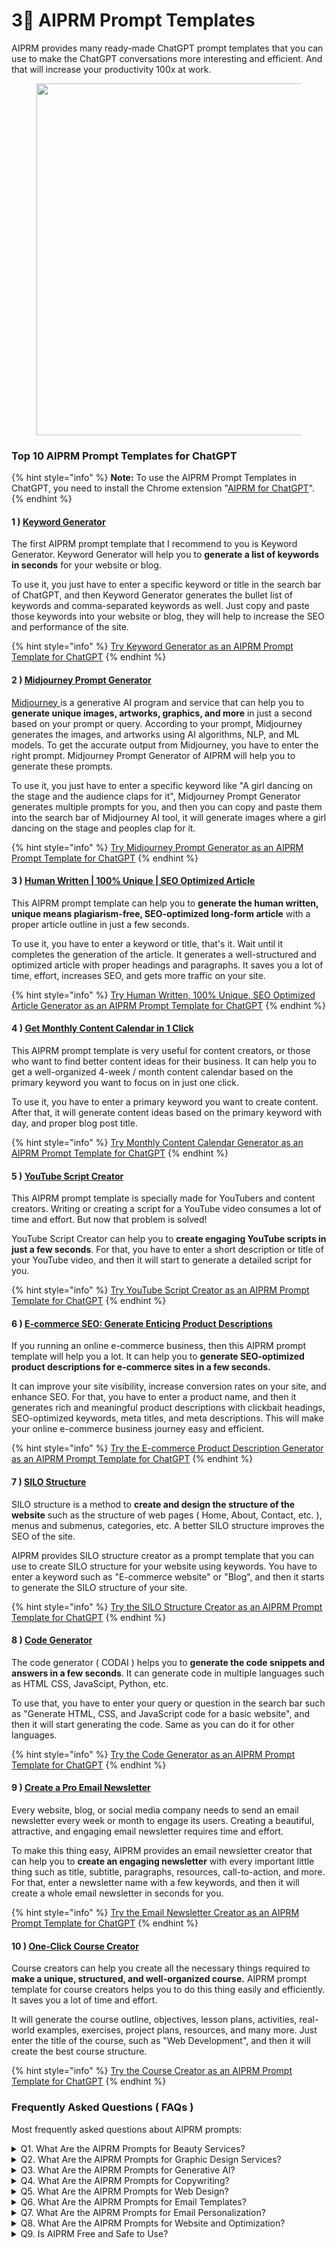 # 3⃣ AIPRM Prompt Templates

AIPRM provides many ready-made ChatGPT prompt templates that you can use to make the ChatGPT conversations more interesting and efficient. And that will increase your productivity 100x at work.

<figure><img src="https://i0.wp.com/mazlanabbas.com/wp-content/uploads/2023/05/Screenshot-2023-05-04-at-3.41.11-PM.png" alt="" width="563"><figcaption></figcaption></figure>

### Top 10 AIPRM Prompt Templates for ChatGPT <a href="#viewer-80vcu" id="viewer-80vcu"></a>

{% hint style="info" %}
**Note:** To use the AIPRM Prompt Templates in ChatGPT, you need to install the Chrome extension "[AIPRM for ChatGPT](https://chrome.google.com/webstore/detail/aiprm-for-chatgpt/ojnbohmppadfgpejeebfnmnknjdlckgj)".
{% endhint %}

#### 1 ) [Keyword Generator](https://app.aiprm.com/prompts/1782544363721854976/keyword-generator) <a href="#viewer-fn9b3" id="viewer-fn9b3"></a>

The first AIPRM prompt template that I recommend to you is Keyword Generator. Keyword Generator will help you to **generate a list of keywords in seconds** for your website or blog.

To use it, you just have to enter a specific keyword or title in the search bar of ChatGPT, and then Keyword Generator generates the bullet list of keywords and comma-separated keywords as well. Just copy and paste those keywords into your website or blog, they will help to increase the SEO and performance of the site.

{% hint style="info" %}
[Try Keyword Generator as an AIPRM Prompt Template for ChatGPT](https://app.aiprm.com/prompts/1782544363721854976/keyword-generator/try)
{% endhint %}

#### 2 ) [Midjourney Prompt Generator](https://app.aiprm.com/prompts/1783928876351885312/midjourney-prompt-generator) <a href="#viewer-d5p3b" id="viewer-d5p3b"></a>

[Midjourney ](https://www.midjourney.com/)is a generative AI program and service that can help you to **generate unique images, artworks, graphics, and more** in just a second based on your prompt or query. According to your prompt, Midjourney generates the images, and artworks using AI algorithms, NLP, and ML models. To get the accurate output from Midjourney, you have to enter the right prompt. Midjourney Prompt Generator of AIPRM will help you to generate these prompts.

To use it, you just have to enter a specific keyword like "A girl dancing on the stage and the audience claps for it", Midjourney Prompt Generator generates multiple prompts for you, and then you can copy and paste them into the search bar of Midjourney AI tool, it will generate images where a girl dancing on the stage and peoples clap for it.

{% hint style="info" %}
[Try Midjourney Prompt Generator as an AIPRM Prompt Template for ChatGPT](https://app.aiprm.com/prompts/1783928876351885312/midjourney-prompt-generator/try)
{% endhint %}

#### 3 ) [Human Written | 100% Unique | SEO Optimized Article](https://app.aiprm.com/prompts/1784224785543462912/human-written-or100percent-unique-orseo-optimized-article) <a href="#viewer-d4m4f" id="viewer-d4m4f"></a>

This AIPRM prompt template can help you to **generate the human written, unique means plagiarism-free, SEO-optimized long-form article** with a proper article outline in just a few seconds.

To use it, you have to enter a keyword or title, that's it. Wait until it completes the generation of the article. It generates a well-structured and optimized article with proper headings and paragraphs. It saves you a lot of time, effort, increases SEO, and gets more traffic on your site.

{% hint style="info" %}
[Try Human Written, 100% Unique, SEO Optimized Article Generator as an AIPRM Prompt Template for ChatGPT](https://app.aiprm.com/prompts/1784224785543462912/human-written-or100percent-unique-orseo-optimized-article/try)
{% endhint %}

#### 4 ) [Get Monthly Content Calendar in 1 Click](https://app.aiprm.com/prompts/1784450454512730112/get-monthly-content-calendar-in-1-click) <a href="#viewer-89gb6" id="viewer-89gb6"></a>

This AIPRM prompt template is very useful for content creators, or those who want to find better content ideas for their business. It can help you to get a well-organized 4-week / month content calendar based on the primary keyword you want to focus on in just one click.

To use it, you have to enter a primary keyword you want to create content. After that, it will generate content ideas based on the primary keyword with day, and proper blog post title.

{% hint style="info" %}
[Try Monthly Content Calendar Generator as an AIPRM Prompt Template for ChatGPT](https://app.aiprm.com/prompts/1784450454512730112/get-monthly-content-calendar-in-1-click/try)
{% endhint %}

#### 5 ) [YouTube Script Creator](https://app.aiprm.com/prompts/1782552828389359616/youtube-script-creator) <a href="#viewer-aq3q7" id="viewer-aq3q7"></a>

This AIPRM prompt template is specially made for YouTubers and content creators. Writing or creating a script for a YouTube video consumes a lot of time and effort. But now that problem is solved!

YouTube Script Creator can help you to **create engaging YouTube scripts in just a few seconds**. For that, you have to enter a short description or title of your YouTube video, and then it will start to generate a detailed script for you.

{% hint style="info" %}
[Try YouTube Script Creator as an AIPRM Prompt Template for ChatGPT](https://app.aiprm.com/prompts/1782552828389359616/youtube-script-creator/try)
{% endhint %}

#### 6 ) [E-commerce SEO: Generate Enticing Product Descriptions](https://app.aiprm.com/prompts/1783964797226971136/e-commerce-seo-generate-enticing-product-descriptions) <a href="#viewer-c9v6c" id="viewer-c9v6c"></a>

If you running an online e-commerce business, then this AIPRM prompt template will help you a lot. It can help you to **generate SEO-optimized product descriptions for e-commerce sites in a few seconds.**

It can improve your site visibility, increase conversion rates on your site, and enhance SEO. For that, you have to enter a product name, and then it generates rich and meaningful product descriptions with clickbait headings, SEO-optimized keywords, meta titles, and meta descriptions. This will make your online e-commerce business journey easy and efficient.

{% hint style="info" %}
[Try the E-commerce Product Description Generator as an AIPRM Prompt Template for ChatGPT](https://app.aiprm.com/prompts/1783964797226971136/e-commerce-seo-generate-enticing-product-descriptions/try)
{% endhint %}

#### 7 ) [SILO Structure](https://app.aiprm.com/prompts/1783094852561670144/silo-structure)

SILO structure is a method to **create and design the structure of the website** such as the structure of web pages ( Home, About, Contact, etc. ), menus and submenus, categories, etc. A better SILO structure improves the SEO of the site.

AIPRM provides SILO structure creator as a prompt template that you can use to create SILO structure for your website using keywords. You have to enter a keyword such as "E-commerce website" or "Blog", and then it starts to generate the SILO structure of your site.

{% hint style="info" %}
[Try the SILO Structure Creator as an AIPRM Prompt Template for ChatGPT](https://app.aiprm.com/prompts/1783094852561670144/silo-structure/try)
{% endhint %}

#### 8 ) [Code Generator](https://app.aiprm.com/prompts/1788878358659198976/code-generator) <a href="#viewer-e63m3" id="viewer-e63m3"></a>

The code generator ( CODAI ) helps you to **generate the code snippets and answers in a few seconds**. It can generate code in multiple languages such as HTML CSS, JavaScipt, Python, etc.

To use that, you have to enter your query or question in the search bar such as "Generate HTML, CSS, and JavaScript code for a basic website", and then it will start generating the code. Same as you can do it for other languages.

{% hint style="info" %}
[Try the Code Generator as an AIPRM Prompt Template for ChatGPT](https://app.aiprm.com/prompts/1788878358659198976/code-generator/try)
{% endhint %}

#### 9 ) [Create a Pro Email Newsletter](https://app.aiprm.com/prompts/1793746320780169216/create-a-pro-email-newsletter) <a href="#viewer-afn10" id="viewer-afn10"></a>

Every website, blog, or social media company needs to send an email newsletter every week or month to engage its users. Creating a beautiful, attractive, and engaging email newsletter requires time and effort.

To make this thing easy, AIPRM provides an email newsletter creator that can help you to **create an engaging newsletter** with every important little thing such as title, subtitle, paragraphs, resources, call-to-action, and more. For that, enter a newsletter name with a few keywords, and then it will create a whole email newsletter in seconds for you.

{% hint style="info" %}
[Try the Email Newsletter Creator as an AIPRM Prompt Template for ChatGPT](https://app.aiprm.com/prompts/1793746320780169216/create-a-pro-email-newsletter/try)
{% endhint %}

#### 10 ) [One-Click Course Creator](https://app.aiprm.com/prompts/1786373398000300032/one-click-course-creator) <a href="#viewer-18bea" id="viewer-18bea"></a>

Course creators can help you create all the necessary things required to **make a unique, structured, and well-organized course.** AIPRM prompt template for course creators helps you to do this thing easily and efficiently. It saves you a lot of time and effort.

It will generate the course outline, objectives, lesson plans, activities, real-world examples, exercises, project plans, resources, and many more. Just enter the title of the course, such as "Web Development", and then it will create the best course structure.

{% hint style="info" %}
[Try the Course Creator as an AIPRM Prompt Template for ChatGPT](https://app.aiprm.com/prompts/1786373398000300032/one-click-course-creator/try)
{% endhint %}

### Frequently Asked Questions ( FAQs ) <a href="#viewer-1vq5t" id="viewer-1vq5t"></a>

Most frequently asked questions about AIPRM prompts:

<details>

<summary>Q1. What Are the AIPRM Prompts for Beauty Services?</summary>

1. [Craft And Sell Your Organic Beauty Products](https://www.aiprm.com/prompts/marketing/products/1785249149705523200/)
2. [Target audiences with Products](https://www.aiprm.com/prompts/marketing/products/1900102/)
3. [Write a Pitch with the "PPPP" Method](https://www.aiprm.com/prompts/marketing/products/1796086374173237248/)
4. [Perfect Product Reviews](https://www.aiprm.com/prompts/marketing/products/1802050170440122368/)
5. [Customer Journey Creator](https://app.aiprm.com/prompts/1786675501948203008)
6. [E-Commerce SEO: Generate Product Descriptions](https://app.aiprm.com/prompts/1783964797226971136)

</details>

<details>

<summary>Q2. What Are the AIPRM Prompts for Graphic Design Services?</summary>

1. [UX/UI Design Assistance and Idea Generator](https://www.aiprm.com/prompts/applications/design/1792794564965429248/)
2. [Create a Logo in 1 Min](https://www.aiprm.com/prompts/generative/midjourney/1797344850463686656/)
3. [Creative Logo Design](https://www.aiprm.com/prompts/copywriting/accounting/1847373598286422016/)
4. [Design Your Graphic Just Using Title](https://www.aiprm.com/prompts/unsure/design/1832371959003086848/)

</details>

<details>

<summary>Q3. What Are the AIPRM Prompts for Generative AI?</summary>

1. [Midjourney Prompt Generator](https://www.aiprm.com/prompts/generative/midjourney/1783928876351885312/)
2. [Stable Diffusion Prompt Generator](https://www.aiprm.com/prompts/generative/stable-diffusion/1785519285175848960/)
3. [Create an Image with ChatGPT](https://www.aiprm.com/prompts/generative/midjourney/1794690749615566848/)
4. [AI Image Prompt Generator](https://www.aiprm.com/prompts/generative/stable-diffusion/1812088835618897920/)
5. [Make AI Images with Leonardo AI 2.0](https://www.aiprm.com/prompts/generative/stable-diffusion/1826203933207695360/)

</details>

<details>

<summary>Q4. What Are the AIPRM Prompts for Copywriting?</summary>

1. [Yoast SEO Optimized Content Writer](https://www.aiprm.com/prompts/copywriting/writing/1785987336174305280/)
2. [Write Best Article to Rank on Google](https://www.aiprm.com/prompts/copywriting/writing/1784184571873726464/)
3. [Human Written | 100% Unique | SEO Optimized Article](https://www.aiprm.com/prompts/seo/writing/1784224785543462912/)
4. [Write a Complete Book in One Click](https://www.aiprm.com/prompts/copywriting/writing/1783814696437276672/)
5. [YouTube Script Creator](https://www.aiprm.com/prompts/copywriting/script-writing/1782552828389359616/)
6. [SEO Meta Title and Meta Description](https://www.aiprm.com/prompts/seo/writing/1791807701295300608/)
7. [Short Story Generator](https://www.aiprm.com/prompts/copywriting/script-writing/1782554965269803008/)
8. [Captions - Hashtags - Tags Generator](https://www.aiprm.com/prompts/copywriting/call-to-action/1782916390777524224/)
9. [Catchy SEO Descriptions](https://www.aiprm.com/prompts/copywriting/accounting/1847942704014315520/)
10. [Best Translator - Translate Any Language](https://www.aiprm.com/prompts/copywriting/improve/1793453622009520128/)

</details>

<details>

<summary>Q5. What Are the AIPRM Prompts for Web Design?</summary>

1. [UX/UI Design Assistance and Idea Generator](https://www.aiprm.com/prompts/applications/design/1792794564965429248/)
2. [The Ultimate UX Case Study Creator](https://www.aiprm.com/prompts/applications/design/1793229671232696320/)
3. [Website Color Palettes Generator from Topic](https://www.aiprm.com/prompts/unsure/design/1791939495030161408/)
4. [Design System Components Documentation](https://www.aiprm.com/prompts/unsure/design/1793246836560228352/)
5. [Design Your Graphic Just Using Title](https://www.aiprm.com/prompts/unsure/design/1832371959003086848/)

</details>

<details>

<summary>Q6. What Are the AIPRM Prompts for Email Templates?</summary>

1. [Proven Email Templates: Boost Your Sales Now](https://www.aiprm.com/prompts/copywriting/marketing/1784253913449623552/)
2. [Easy Email Template for External Link-Building Approach](https://www.aiprm.com/prompts/seo/link-building/1789289010255093760/)
3. [Invoice Email Template](https://www.aiprm.com/prompts/copywriting/improve/1800441565416787968/)

</details>

<details>

<summary>Q7. What Are the AIPRM Prompts for Email Personalization?</summary>

1. [Best Email Corrector for Professionals](https://www.aiprm.com/prompts/productivity/plan/1788626052948692992/)
2. [Crushing Email Personalization for Cold Contact](https://www.aiprm.com/prompts/copywriting/outreach/1800109336450822144/)
3. [Get Eye-Catching Emails for Promoting Any Thing](https://www.aiprm.com/prompts/copywriting/marketing/1787309748325179392/)
4. [Polish Up Your Emails Before Hitting](https://www.aiprm.com/prompts/productivity/plan/1791150631067848704/)
5. [Personal Email Assistant](https://www.aiprm.com/prompts/productivity/summarize/1799408309091168256/)
6. [Rewrite Email](https://www.aiprm.com/prompts/productivity/respond/1796816388074246144/)
7. [Cold Emails for Your Prospects](https://www.aiprm.com/prompts/copywriting/outreach/1785998296721125376/)
8. [Eye-Catching Product Pitch for Email and Social Media Campaigns](https://www.aiprm.com/prompts/seo/outreach/1784611819508457472/)
9. [Email Response Bot](https://www.aiprm.com/prompts/productivity/respond/1797272989834936320/)
10. [Email Subject Lines Creator](https://www.aiprm.com/prompts/copywriting/subject-lines/1804986828785442816/)

</details>

<details>

<summary>Q8. What Are the AIPRM Prompts for Website and Optimization?</summary>

1. [Analyze the Website Summerize](https://www.aiprm.com/prompts/productivity/summarize/1785892679553650688/)
2. [Website SILO Structure Generator](https://www.aiprm.com/prompts/seo/ideation/1783094852561670144/)
3. [Analyze the Website URL and Report All the Key Points Concisely](https://www.aiprm.com/prompts/productivity/summarize/1788022581530726400/)
4. [UX/UI Design Assistance and Idea Generator](https://www.aiprm.com/prompts/applications/design/1792794564965429248/)
5. [Optimize Your Website SEO in One Click](https://app.aiprm.com/prompts/1785360358270296064)
6. [SEO Meta Title and Meta Description](https://www.aiprm.com/prompts/seo/writing/1791807701295300608/)
7. [Website Layout](https://www.aiprm.com/prompts/seo/ideation/1782542392294109184/)
8. [Human Written | 100% Unique | SEO Optimized Article](https://www.aiprm.com/prompts/seo/writing/1833156383404064768/)
9. [Website SEO Keyword Strategy](https://app.aiprm.com/prompts/1000102)
10. [Keyword Generator](https://app.aiprm.com/prompts/1782544363721854976)

</details>

<details>

<summary>Q9. Is AIPRM Free and Safe to Use?</summary>

Yes, AIPRM Chrome Extensions is free to use and access all the prompt templates through ChatGPT. It is completely safe and secure to use for your daily tasks.

</details>
